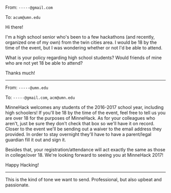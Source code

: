 From: `-----@gmail.com`

To: `acum@umn.edu`

Hi there!

I'm a high school senior who's been to a few hackathons
(and recently, organized one of my own) from the twin cities area.
I would be 18 by the time of the event, but I was wondering
whether or not I'd be able to attend.

What is your policy regarding high school students? Would friends
of mine who are not yet 18 be able to attend?

Thanks much!

- - - - -

From: `-----@umn.edu`

To: `-----@gmail.com`, `acm@umn.edu`

MinneHack welcomes any students of the 2016-2017 school year, including
high schoolers! If you'll be 18 by the time of the event, feel free to tell
us you are over 18 for the purposes of MinneHack. As for your colleagues
who aren't, just be sure they don't check that box so we'll have it on
record. Closer to the event we'll be sending out a waiver to the email
address they provided. In order to stay overnight they'll have to have a
parent/legal guardian fill it out and sign it.

Besides that, your registration/attendance will act exactly the same
as those in college/over 18. We're looking forward to seeing you at
MinneHack 2017!

Happy Hacking!

- - - - -

This is the kind of tone we want to send. Professional, but also
upbeat and passionate.
